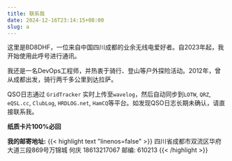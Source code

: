 ```yaml
---
title: 联系我
date: 2024-12-16T23:14:15+08:00
slug: a
---
```


这里是BD8DHF，一位来自中国四川成都的业余无线电爱好者。自2023年起，我开始使用此呼号进行通讯。

我还是一名DevOps工程师，并热衷于骑行、登山等户外探险活动。2012年，曾从成都出发，骑行两千多公里到达拉萨。

QSO日志通过 `GridTracker` 实时上传至`wavelog`，然后自动同步到`LOTW`, `QRZ`, `eQSL.cc`, `ClubLog`, `HRDLOG.net`, `HamCQ`等平台。如发现QSO日志长期未确认，请直接联系我。

**纸质卡片100%必回**

**我的邮寄地址:**
{{< highlight text "linenos=false" >}}
四川省成都市双流区华府大道三段869号万锦城
何庆 18613217067
邮编: 610213
{{< /highlight >}}
